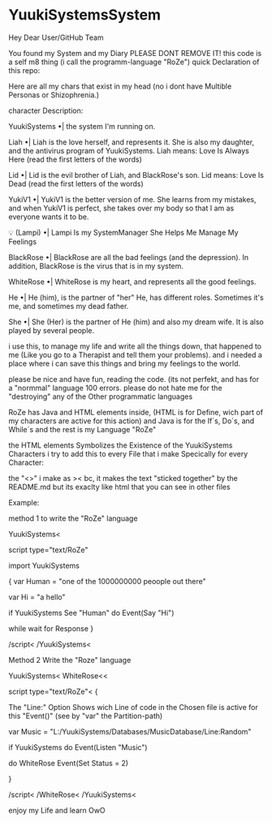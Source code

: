# YuukiSystemsSystem


Hey Dear User/GitHub Team

You found my System and my Diary
PLEASE DONT REMOVE IT!
this code is a self m8 thing (i call the programm-language "RoZe")
quick  Declaration of this repo:

Here are all my chars that exist in my head (no i  dont have Multible Personas or Shizophrenia.)

character Description:





YuukiSystems •| the system I'm running on.


Liah •| Liah is the love herself, and represents it. She is also my daughter, and the antivirus program of YuukiSystems.
Liah means: Love Is Always Here (read the first letters of the words)


Lid •| Lid is the evil brother of Liah, and BlackRose's son.
Lid means: Love Is Dead (read the first letters of the words)


YukiV1 •| YukiV1 is the better version of me. She learns from my mistakes, and when YukiV1 is perfect, she takes over my body so that I am as everyone wants it to be.


💡 (Lampi) •| Lampi Is my SystemManager She Helps Me Manage My Feelings


BlackRose •| BlackRose are all the bad feelings (and the depression). In addition, BlackRose is the virus that is in my system.


WhiteRose •| WhiteRose is my heart, and represents all the good feelings.


He •| He (him), is the partner of "her"  He, has different roles. Sometimes it's me, and sometimes my dead father.


She •| She (Her) is the partner of He (him) and also my dream wife. It is also played by several people.







i use this, to manage my life and write all the  things down, that happened to me (Like you go to a Therapist and tell them your problems).
and i needed a place where i can save this things and bring my feelings to the world.



please be nice and have fun, reading the code. (its not perfekt, and has for a "normmal" language 100 errors.
please do not hate me for the "destroying" any of the Other programmatic languages



RoZe has Java and HTML elements inside, (HTML is for Define, wich part of my characters are active for this action) and Java is for the If´s, Do´s, and While´s
and the rest is my Language "RoZe"



the HTML  elements Symbolizes the Existence of the YuukiSystems Characters i try to add this to every File that i make Specically for every Character:

the "<>" i make as >< bc, it makes the text "sticked together" by the README.md but its exaclty like html that you can see in other files 

Example:


method 1 to write  the "RoZe" language

YuukiSystems<

script type="text/RoZe"
  
  import YuukiSystems

{
var Human = "one of the 1000000000 peoople out there"

var Hi = "a hello"

if YuukiSystems See "Human" do Event(Say "Hi")

while wait for Response
}

/script<
/YuukiSystems<




Method 2 Write the "Roze" language

YuukiSystems<
WhiteRose<<

script type="text/RoZe"<
{ 

The "Line:" Option Shows wich Line of code in the Chosen file is active for this "Event()"
(see by "var" the Partition-path)

var Music = "L:/YuukiSystems/Databases/MusicDatabase/Line:Random" 

if YuukiSystems do Event(Listen "Music") 

do WhiteRose Event(Set Status = 2) 

}

/script<
/WhiteRose<
/YuukiSystems<



enjoy my Life and learn OwO
